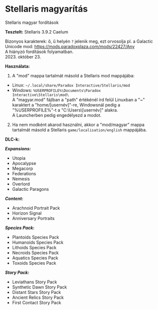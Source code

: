 # Stellaris magyarítás

Stellaris magyar fordítások

**Tesztelt:** Stellaris 3.9.2 Caelum

Bizonyos karakterek: ő, ű helyén `?` jelenik meg, ezt orvosolja pl. a Galactic Unicode mod: https://mods.paradoxplaza.com/mods/22427/Any<br>
A hiányzó fordítások folyamatban.<br>
2023. október 23.

**Használata:**

1. A "mod" mappa tartalmát másold a Stellaris mod mappájába:
- Linux: `~/.local/share/Paradox Interactive/Stellaris/mod`
- Windows: `%USERPROFILE%\Documents\Paradox Interactive\Stellaris\mod\`<br>
A "magyar.mod" fájlban a "path" értékénél írd felül Linuxban a "~" karaktert a "home/[usernév]"-re, Windowsnál pedig a "%USERPROFILE%"-t a "C:\Users\\[usernév]" alakra.<br>
A Launcherben pedig engedélyezd a modot.

2. Ha nem modként akarod használni, akkor a "mod/magyar" mappa tartalmát másold a Stellaris `game/localisation/english` mappájába.<br>

**DLC-k:**

***Expansions:***

- Utopia
- Apocalypse
- Megacorp
- Federations
- Nemesis
- Overlord
- Galactic Paragons

***Content:***

- Arachnoid Portrait Pack
- Horizon Signal
- Anniversary Portraits

***Species Pack:***

- Plantoids Species Pack
- Humanoids Species Pack
- Lithoids Species Pack
- Necroids Species Pack
- Aquatics Species Pack
- Toxoids Species Pack

***Story Pack:***

- Leviathans Story Pack
- Synthetic Dawn Story Pack
- Distant Stars Story Pack
- Ancient Relics Story Pack
- First Contact Story Pack
